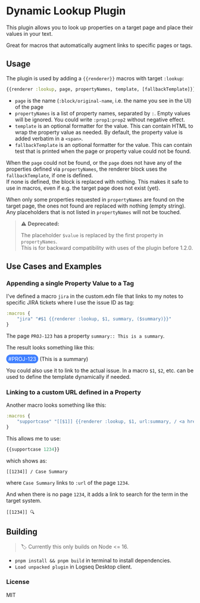 # Dynamic Lookup Plugin

This plugin allows you to look up properties on a target page and place their values in your text.

Great for macros that automatically augment links to specific pages or tags.

## Usage

The plugin is used by adding a `{{renderer}}` macros with target `:lookup`:

```clojure
{{renderer :lookup, page, propertyNames, template, [fallbackTemplate]}}
```

- `page` is the name (`:block/original-name`, i.e. the name you see in the UI) of the page
- `propertyNames` is a list of property names, separated by `:`. Empty values will be ignored. You could write `:prop1:prop2` without negative effect.
- `template` is an optional formatter for the value. This can contain HTML to wrap the property value as needed. By default, the property value is added verbatim in a `<span>`.
- `fallbackTemplate` is an optional formatter for the value. This can contain test that is printed when the page or property value could not be found.

When the `page` could not be found, or the `page` does not have any of the properties defined via `propertyNames`, the renderer block uses the `fallbackTemplate`, if one is defined.  
If none is defined, the block is replaced with nothing. This makes it safe to use in macros, even if e.g. the target page does not exist (yet).

When only some properties requested in `propertyNames` are found on the target page, the ones not found are replaced with nothing (empty string). Any placeholders that is not listed in `propertyNames` will not be touched.

> ⚠️ **Deprecated:**
> 
> The placeholder `$value` is replaced by the first property in `propertyNames`.  
> This is for backward compatibility with uses of the plugin before 1.2.0.

## Use Cases and Examples

### Appending a single Property Value to a Tag

I've defined a macro `jira` in the custom.edn file that links to my notes to specific JIRA tickets where I use the issue ID as tag:

```clojure
:macros {
    "jira" "#$1 {{renderer :lookup, $1, summary, ($summary)}}"
}
```

The page `PROJ-123` has a property `summary:: This is a summary`.

The result looks something like this:

<span style="background: rgb(64,128,255); padding: 0.2em 0.4em; border-radius: 1em; color: white;">#PROJ-123</span> (This is a summary)

You could also use it to link to the actual issue. In a macro `$1`, `$2`, etc. can be used to define the template dynamically if needed.

### Linking to a custom URL defined in a Property

Another macro looks something like this:

```clojure
:macros {
    "supportcase" "[[$1]] {{renderer :lookup, $1, url:summary, / <a href='$url'>$summary</a>, <a href='https://support.example.com/search/$1'>🔍</a>}}"
}
```

This allows me to use:

```clojure
{{supportcase 1234}}
```

which shows as:

```
[[1234]] / Case Summary 
```

where `Case Summary` links to `:url` of the page `1234`.

And when there is no page `1234`, it adds a link to search for the term in the target system.

```
[[1234]] 🔍
```

## Building

> 🏷 Currently this only builds on Node <= 16.

- `pnpm install && pnpm build` in terminal to install dependencies.
- `Load unpacked plugin` in Logseq Desktop client.

### License

MIT
